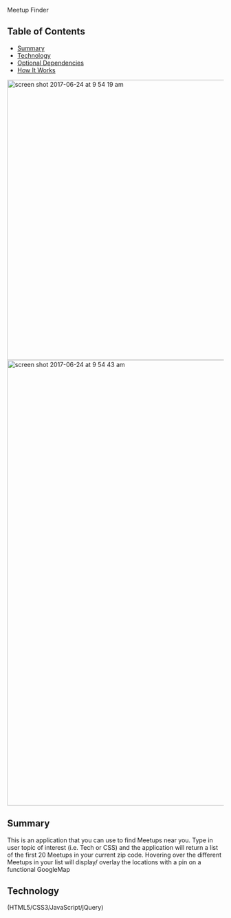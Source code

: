 Meetup Finder

## Table of Contents

  - [Summary](#summary)
  - [Technology](#technology)
  - [Optional Dependencies](#optional-dependencies)
  - [How It Works](#how-it-works)

<img width="651" alt="screen shot 2017-06-24 at 9 54 19 am" src="https://user-images.githubusercontent.com/11685278/27510373-cd1fa356-58c3-11e7-85c5-e4586ce5d89d.png">
<img width="1035" alt="screen shot 2017-06-24 at 9 54 43 am" src="https://user-images.githubusercontent.com/11685278/27510375-d314590a-58c3-11e7-8de9-fb1e8f56cdb8.png">


## Summary

 This is an application that you can use to find Meetups near you. Type in user topic of
 interest (i.e. Tech or CSS) and the application will return a list of the first 20 Meetups
 in your current zip code. Hovering over the different Meetups in your list will display/
 overlay the locations with a pin on a functional GoogleMap

## Technology

(HTML5/CSS3/JavaScript/jQuery)
